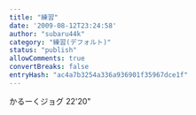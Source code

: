 ```yaml
---
title: "練習"
date: '2009-08-12T23:24:58'
author: "subaru44k"
category: "練習(デフォルト)"
status: "publish"
allowComments: true
convertBreaks: false
entryHash: "ac4a7b3254a336a936901f35967dce1f"
---
```

かるーくジョグ
22'20"
